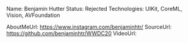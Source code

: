 Name: Benjamin Hutter
Status: Rejected
Technologies: UIKit, CoreML, Vision, AVFoundation

AboutMeUrl: https://www.instagram.com/benjaminhtr/
SourceUrl: https://github.com/benjaminhtr/WWDC20
VideoUrl: 

<!---
EXAMPLE
Name: John Appleseed
Status: Submitted <or> Winner <or> Distinguished <or> Rejected
Technologies: SwiftUI, RealityKit, CoreGraphic

AboutMeUrl: https://linkedin.com/in/johnappleseed
SourceUrl: https://github.com/johnappleseed/wwdc2025
VideoUrl: https://youtu.be/ABCDE123456
-->
